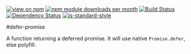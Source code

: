 [![view on npm](http://img.shields.io/npm/v/defer-promise.svg)](https://www.npmjs.org/package/defer-promise)
[![npm module downloads per month](http://img.shields.io/npm/dm/defer-promise.svg)](https://www.npmjs.org/package/defer-promise)
[![Build Status](https://travis-ci.org/75lb/defer-promise.svg?branch=master)](https://travis-ci.org/75lb/defer-promise)
[![Dependency Status](https://david-dm.org/75lb/defer-promise.svg)](https://david-dm.org/75lb/defer-promise)
[![js-standard-style](https://img.shields.io/badge/code%20style-standard-brightgreen.svg)](https://github.com/feross/standard)

#defer-promise

A function returning a deferred promise. It will use native `Promise.defer`, else polyfill.
